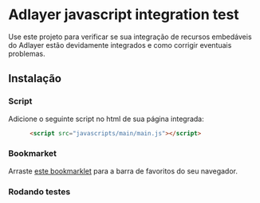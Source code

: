 # Adlayer javascript integration test
Use este projeto para verificar se sua integração de recursos embedáveis do Adlayer estão devidamente integrados e como corrigir eventuais problemas.

## Instalação
### Script
Adicione o seguinte script no html de sua página integrada:

```html
	  <script src="javascripts/main/main.js"></script>
```

### Bookmarket
Arraste [este bookmarklet]() para a barra de favoritos do seu navegador.

### Rodando testes

